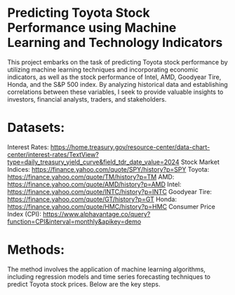 # Predicting Toyota Stock Performance using Machine Learning and Technology Indicators
This project embarks on the task of predicting Toyota stock performance by utilizing machine learning techniques and incorporating economic indicators, as well as the stock performance of Intel, AMD, Goodyear Tire, Honda, and the S&P 500 index. By analyzing historical data and establishing correlations between these variables, I seek to provide valuable insights to investors, financial analysts, traders, and stakeholders.

# Datasets:
Interest Rates: https://home.treasury.gov/resource-center/data-chart-center/interest-rates/TextView?type=daily_treasury_yield_curve&field_tdr_date_value=2024
Stock Market Indices: https://finance.yahoo.com/quote/SPY/history?p=SPY 
Toyota: https://finance.yahoo.com/quote/TM/history?p=TM 
AMD: https://finance.yahoo.com/quote/AMD/history?p=AMD
Intel: https://finance.yahoo.com/quote/INTC/history?p=INTC 
Goodyear Tire: https://finance.yahoo.com/quote/GT/history?p=GT 
Honda: https://finance.yahoo.com/quote/HMC/history?p=HMC 
Consumer Price Index (CPI): https://www.alphavantage.co/query?function=CPI&interval=monthly&apikey=demo 

# Methods:
The method involves the application of machine learning algorithms, including regression models and time series forecasting techniques to predict Toyota stock prices. Below are the key steps.


